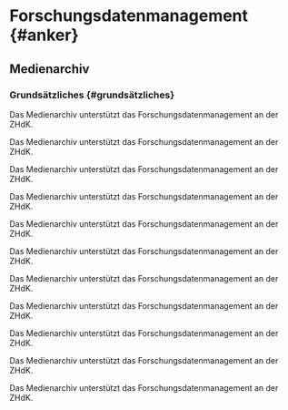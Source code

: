 # Forschungsdatenmanagement {#anker}

## Medienarchiv

### Grundsätzliches {#grundsätzliches}

Das Medienarchiv unterstützt das Forschungsdatenmanagement an der ZHdK. 

Das Medienarchiv unterstützt das Forschungsdatenmanagement an der ZHdK. 

Das Medienarchiv unterstützt das Forschungsdatenmanagement an der ZHdK. 

Das Medienarchiv unterstützt das Forschungsdatenmanagement an der ZHdK. 

Das Medienarchiv unterstützt das Forschungsdatenmanagement an der ZHdK. 

Das Medienarchiv unterstützt das Forschungsdatenmanagement an der ZHdK. 

Das Medienarchiv unterstützt das Forschungsdatenmanagement an der ZHdK. 

Das Medienarchiv unterstützt das Forschungsdatenmanagement an der ZHdK. 

Das Medienarchiv unterstützt das Forschungsdatenmanagement an der ZHdK. 

Das Medienarchiv unterstützt das Forschungsdatenmanagement an der ZHdK. 

Das Medienarchiv unterstützt das Forschungsdatenmanagement an der ZHdK.

